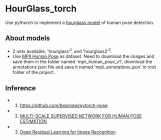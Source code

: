 # HourGlass_torch
Use pythorch to implement a [hourglass model](https://arxiv.org/pdf/1603.06937.pdf) of human pose detection. 

## About models
* 2 nets available, 'hourglass'<sup>1</sup>, and 'hourglass2'<sup>2</sup>.
* Use [MPII Human Pose](http://human-pose.mpi-inf.mpg.de/) as dataset. Need to download the images and save them in the folder named 'mpii_human_pose_v1', download the annotations json file and save it named 'mpii_annotations.json' in root folder of the project.


## Inference
* 1. https://github.com/bearpaw/pytorch-pose
* 2. [MULTI-SCALE SUPERVISED NETWORK FOR HUMAN POSE ESTIMATION](https://ieeexplore.ieee.org/stamp/stamp.jsp?tp=&arnumber=8451114)
* 3. [Deep Residual Learning for Image Recognition](http://openaccess.thecvf.com/content_cvpr_2016/papers/He_Deep_Residual_Learning_CVPR_2016_paper.pdf)
